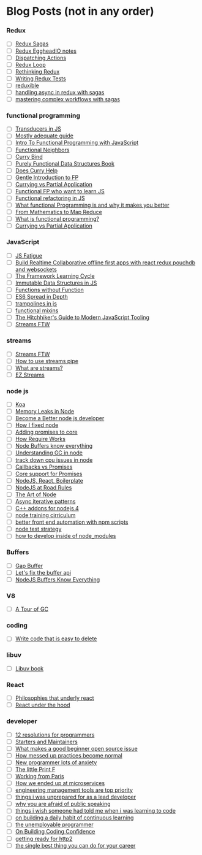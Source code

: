 # Blog Posts (not in any order)

### Redux
- [ ] [Redux Sagas](http://riadbenguella.com/from-actions-creators-to-sagas-redux-upgraded/)
- [ ] [Redux EggheadIO notes](https://gist.github.com/diegoconcha/8918294bb9df69876b22)
- [ ] [Dispatching Actions](http://jamesknelson.com/can-i-dispatch-multiple-actions-from-redux-action-creators/)
- [ ] [Redux Loop](https://github.com/raisemarketplace/redux-loop)
- [ ] [Rethinking Redux](https://voice.kadira.io/rethinking-redux-f1e96daba60c#.f31f7tlf3)
- [ ] [Writing Redux Tests](http://redux.js.org/docs/recipes/WritingTests.html)
- [ ] [reduxible](https://github.com/reduxible/reduxible/issues/8)
- [ ] [handling async in redux with sagas](http://wecodetheweb.com/2016/01/23/handling-async-in-redux-with-sagas/)
- [ ] [mastering complex workflows with sagas](http://konkle.us/master-complex-redux-workflows-with-sagas/)

### functional programming
- [ ] [Transducers in JS](https://medium.com/@roman01la/understanding-transducers-in-javascript-3500d3bd9624#.f8hs2oieu)
- [ ] [Mostly adequate guide](https://drboolean.gitbooks.io/mostly-adequate-guide/content/ch1.html)
- [ ] [Intro To Functional Programming with JavaScript](https://medium.com/@collardeau/intro-to-functional-programming-concepts-in-javascript-b0650773139c#.d2ktayi8d)
- [ ] [Functional Neighbors](https://medium.com/@jamiedixon/functional-neighbours-2e8dc556a39a#.80eug7dwj)
- [ ] [Curry Bind](http://krasimirtsonev.com/blog/article/a-story-about-currying-bind)
- [ ] [Purely Functional Data Structures Book](http://www.amazon.com/Purely-Functional-Structures-Chris-Okasaki-ebook/dp/B00AKE1V04/ref=mt_kindle?_encoding=UTF8&me=)
- [ ] [Does Curry Help](https://hughfdjackson.com/javascript/does-curry-help/)
- [ ] [Gentle Introduction to FP](http://jrsinclair.com/articles/2016/gentle-introduction-to-functional-javascript-intro/)
- [ ] [Currying vs Partial Application](http://www.jstips.co/en/curry-vs-partial-application/)
- [ ] [Functional FP who want to learn JS](https://www.reddit.com/r/purescript/comments/43hxxc/a_recommendation_for_fpers_who_want_to_learn/)
- [ ] [Functional refactoring in JS](https://medium.com/software-craftsman/functional-refactoring-in-javascript-c0fe718f4efb#.9m486ddhn)
- [ ] [What functional Programming is and why it makes you better](https://medium.com/@FunctionalWorks/what-functional-programming-is-why-it-makes-you-better-29ee34284a6e#.ofatav4gw)
- [ ] [From Mathematics to Map Reduce](http://www.haskellforall.com/2016/02/from-mathematics-to-map-reduce.html?m=1)
- [ ] [What is functional programming?](http://blog.jenkster.com/2015/12/what-is-functional-programming.html)
- [ ] [Currying vs Partial Application](http://www.datchley.name/currying-vs-partial-application/)

### JavaScript
- [ ] [JS Fatigue](http://www.2ality.com/2016/02/js-fatigue-fatigue.html?utm_source=javascriptweekly&utm_medium=email)
- [ ] [Build Realtime Collaborative offline first apps with react redux pouchdb and websockets ](http://blog.yld.io/2015/11/30/building-realtime-collaborative-offline-first-apps-with-react-redux-pouchdb-and-web-sockets/)
- [ ] [The Framework Learning Cycle](http://eaf4.com/the-framework-cycle/)
- [ ] [Immutable Data Structures in JS](http://jlongster.com/Using-Immutable-Data-Structures-in-JavaScript)
- [ ] [Functions without Function](https://medium.com/@ryanflorence/functions-without-function-bc356ed34a2f#.k6x1003rs)
- [ ] [ES6 Spread in Depth](https://ponyfoo.com/articles/es6-spread-and-butter-in-depth)
- [ ] [trampolines in js](http://raganwald.com/2013/03/28/trampolines-in-javascript.html)
- [ ] [functional mixins](http://raganwald.com/2015/06/17/functional-mixins.html)
- [ ] [The Hitchhiker's Guide to Modern JavaScript Tooling](http://reactkungfu.com/2015/07/the-hitchhikers-guide-to-modern-javascript-tooling/)
- [ ] [Streams FTW](https://jakearchibald.com/2016/streams-ftw/)

### streams
- [ ] [Streams FTW](https://jakearchibald.com/2016/streams-ftw)
- [ ] [How to use streams pipe](https://github.com/nodejs/nodejs.org/blob/d02b8a26bd557ab1dad3578b9de5e0db8fa74ecc/locale/en/knowledge/advanced/streams/how-to-use-stream-pipe.md)
- [ ] [What are streams?](https://github.com/nodejs/nodejs.org/blob/d02b8a26bd557ab1dad3578b9de5e0db8fa74ecc/locale/en/knowledge/advanced/streams/what-are-streams.md)
- [ ] [EZ Streams](https://github.com/Sage/ez-streams)

### node js
- [ ] [Koa](https://medium.com/@l1ambda/why-you-should-use-koa-with-node-js-7c231a8174fa#.ihckq45kv)
- [ ] [Memory Leaks in Node](http://www.alexkras.com/simple-guide-to-finding-a-javascript-memory-leak-in-node-js/)
- [ ] [Become a Better node js developer](https://blog.risingstack.com/how-to-become-a-better-node-js-developer-in-2016/?utm_source=RisingStack+Engineering&utm_campaign=edc11c9b82-Node_js_Developer_in_20161_5_2016&utm_medium=email&utm_term=0_02a6a69990-edc11c9b82-285761085)
- [ ] [How I fixed node](http://davidvgalbraith.com/how-i-fixed-node-js/)
- [ ] [Adding promises to core](https://medium.com/@isntitvacant/adding-promise-support-to-core-a4ea895ccbda#.vwpetam8r)
- [ ] [How Require Works](http://fredkschott.com/post/2014/06/require-and-the-module-system/)
- [ ] [Node Buffers know everything](https://github.com/ChALkeR/notes/blob/master/Buffer-knows-everything.md)
- [ ] [Understanding GC in node](http://blog.codeship.com/understanding-garbage-collection-in-node-js/)
- [ ] [track down cpu issues in node](http://apmblog.dynatrace.com/2016/01/14/how-to-track-down-cpu-issues-in-node-js/)
- [ ] [Callbacks vs Promises](https://blog.jcoglan.com/2013/03/30/callbacks-are-imperative-promises-are-functional-nodes-biggest-missed-opportunity/)
- [ ] [Core support for Promises](https://github.com/nodejs/node/pull/5020)
- [ ] [NodeJS, React, Boilerplate](http://blog.joanboixados.com/building-a-boilerplate-for-a-koa-redux-react-application-including-webpack-mocha-and-sass/)
- [ ] [NodeJS at Road Rules](https://www.joyent.com/blog/node-js-at-road-rules)
- [ ] [The Art of Node](https://github.com/maxogden/art-of-node#readme)
- [ ] [Async iterative patterns](http://mostafa-samir.github.io/async-iterative-patterns-pt1/)
- [ ] [C++ addons for nodejs 4](https://medium.com/@nodesource/c-add-ons-for-node-js-v4-be5d48832933#.p2ttq9xvy)
- [ ] [node training cirriculum](https://github.com/colonyamerican/node-training-curriculum)
- [ ] [better front end automation with npm scripts](http://blog.ibangspacebar.com/better-front-end-automation-with-npm-scripts-a-reading-list/)
- [ ] [node test strategy](https://remysharp.com/2015/12/14/my-node-test-strategy)
- [ ] [how to develop inside of node_modules](https://github.com/maxogden/dat/blob/master/CONTRIBUTING.md#developing-inside-a-node_modules-folder)

### Buffers
- [ ] [Gap Buffer](https://en.wikipedia.org/wiki/Gap_buffer)
- [ ] [Let's fix the buffer api](https://github.com/ChALkeR/notes/blob/master/Lets-fix-Buffer-API.md)
- [ ] [NodeJS Buffers Know Everything](https://github.com/ChALkeR/notes/blob/master/Buffer-knows-everything.md)

### V8
- [ ] [A Tour of GC](http://jayconrod.com/posts/55/a-tour-of-v8-garbage-collection)

### coding
- [ ] [Write code that is easy to delete](http://programmingisterrible.com/post/139222674273/write-code-that-is-easy-to-delete-not-easy-to)

### libuv
- [ ] [Libuv book](http://nikhilm.github.io/uvbook/)

### React
- [ ] [Philosophies that underly react](http://thepracticaldev.com/christopher-chedeau-on-the-philosophies-of-react)
- [ ] [React under the hood](https://gumroad.com/l/react-under-the-hood)

### developer
- [ ] [12 resolutions for programmers](http://matt.might.net/articles/programmers-resolutions/)
- [ ] [Starters and Maintainers](http://jlongster.com/Starters-and-Maintainers)
- [ ] [What makes a good beginner open source issue](http://blog.codebar.io/2015/11/20/what-makes-a-good-beginner-issue/)
- [ ] [How messed up practices become normal](http://danluu.com/wat/)
- [ ] [New programmer lots of anxiety](http://devpressed.com/t/new-programmer-lots-of-anxiety/404/10)
- [ ] [The little Print F](http://ferd.ca/the-little-printf.html)
- [ ] [Working from Paris](https://medium.com/swlh/working-from-paris-c00323452efe#.n19na0ez7)
- [ ] [How we ended up at microservices](http://philcalcado.com/2015/09/08/how_we_ended_up_with_microservices.html)
- [ ] [engineering management tools are top priority](http://algeri-wong.com/yishan/engineering-management-tools-are-top-priority.html)
- [ ] [things i was unprepared for as a lead developer](http://dev-human.com/~pascaldevink/things-i-was-unprepared-for)
- [ ] [why you are afraid of public speaking](https://www.nczonline.net/blog/2015/06/23/why-youre-afraid-of-public-speaking/)
- [ ] [things i wish someone had told me when i was learning to code ](https://medium.com/@cecilycarver/things-i-wish-someone-had-told-me-when-i-was-learning-how-to-code-565fc9dcb329#.ycj65od47)
- [ ] [on building a daily habit of continuous learning ](https://medium.com/towards-a-remarkable-career/on-building-a-daily-habit-of-continuous-learning-82ef77a8aff9#.o6pu25vpg)
- [ ] [the unemployable programmer](http://unemployable.pen.io/)
- [ ] [On Building Coding Confidence](http://iheanyi.com/blog/on-building-coding-confidence/)
- [ ] [getting ready for http2](https://www.smashingmagazine.com/2016/02/getting-ready-for-http2/)
- [ ] [the single best thing you can do for your career](http://www.donnfelker.com/the-single-best-thing-you-can-do-for-your-career/)

